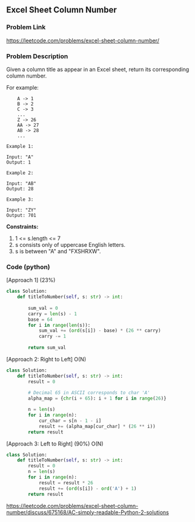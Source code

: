 ## Excel Sheet Column Number

### Problem Link

https://leetcode.com/problems/excel-sheet-column-number/

### Problem Description 

Given a column title as appear in an Excel sheet, return its corresponding column number.

For example:
```
    A -> 1
    B -> 2
    C -> 3
    ...
    Z -> 26
    AA -> 27
    AB -> 28 
    ...
```

```
Example 1:

Input: "A"
Output: 1

```

```
Example 2:

Input: "AB"
Output: 28

```

```
Example 3:

Input: "ZY"
Output: 701

```
 
**Constraints:**

1. 1 <= s.length <= 7
2. s consists only of uppercase English letters.
3. s is between "A" and "FXSHRXW".


### Code (python)

[Approach 1] (23%) 

```python
class Solution:
    def titleToNumber(self, s: str) -> int:
        
        sum_val = 0
        carry = len(s) - 1
        base = 64
        for i in range(len(s)):
            sum_val += (ord(s[i]) - base) * (26 ** carry)
            carry -= 1
            
        return sum_val
```

[Approach 2: Right to Left] O(N)

```python
class Solution:
    def titleToNumber(self, s: str) -> int:
        result = 0
        
        # Decimal 65 in ASCII corresponds to char 'A'
        alpha_map = {chr(i + 65): i + 1 for i in range(26)}

        n = len(s)
        for i in range(n):
            cur_char = s[n - 1 - i]
            result += (alpha_map[cur_char] * (26 ** i))
        return result
```

[Approach 3: Left to Right] (90%)  O(N)

```python
class Solution:
    def titleToNumber(self, s: str) -> int:
        result = 0
        n = len(s)
        for i in range(n):
            result = result * 26
            result += (ord(s[i]) - ord('A') + 1)
        return result
```

https://leetcode.com/problems/excel-sheet-column-number/discuss/675168/AC-simply-readable-Python-2-solutions